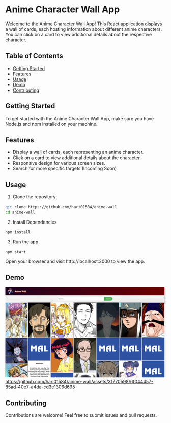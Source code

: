 # Anime Character Wall App

Welcome to the Anime Character Wall App! This React application displays a wall of cards, each hosting information about different anime characters. You can click on a card to view additional details about the respective character.

## Table of Contents
- [Getting Started](#getting-started)
- [Features](#features)
- [Usage](#usage)
- [Demo](#demo)
- [Contributing](#contributing)

## Getting Started

To get started with the Anime Character Wall App, make sure you have Node.js and npm installed on your machine.

## Features

- Display a wall of cards, each representing an anime character.
- Click on a card to view additional details about the character.
- Responsive design for various screen sizes.
- Search for more specific targets (Incoming Soon)

## Usage

1. Clone the repository:
```bash
git clone https://github.com/hari01584/anime-wall
cd anime-wall
```
2. Install Dependencies
```bash
npm install
```
3. Run the app
```
npm start
```

Open your browser and visit http://localhost:3000 to view the app.

## Demo
![simple_wall](/screenshots/simple_wall.png?raw=true "simple_wall")
https://github.com/hari01584/anime-wall/assets/31770598/6f044457-85ad-40e7-a4da-cd3e1306d695

## Contributing
Contributions are welcome! Feel free to submit issues and pull requests.
